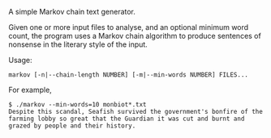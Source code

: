 A simple Markov chain text generator.

Given one or more input files to analyse, and an optional minimum word count, the program uses a Markov chain algorithm to produce sentences of nonsense in the literary style of the input.

Usage:

    markov [-n|--chain-length NUMBER] [-m|--min-words NUMBER] FILES...

For example,

    $ ./markov --min-words=10 monbiot*.txt
    Despite this scandal, Seafish survived the government's bonfire of the farming lobby so great that the Guardian it was cut and burnt and grazed by people and their history.
